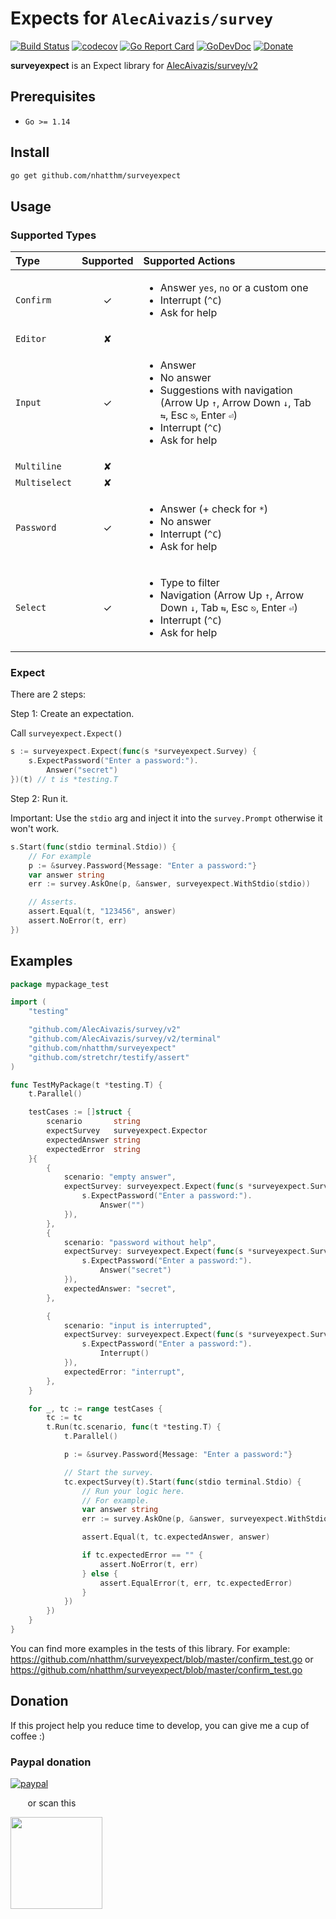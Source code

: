 # Expects for `AlecAivazis/survey`

[![Build Status](https://github.com/nhatthm/surveyexpect/actions/workflows/test.yaml/badge.svg)](https://github.com/nhatthm/surveyexpect/actions/workflows/test.yaml)
[![codecov](https://codecov.io/gh/nhatthm/surveyexpect/branch/master/graph/badge.svg?token=eTdAgDE2vR)](https://codecov.io/gh/nhatthm/surveyexpect)
[![Go Report Card](https://goreportcard.com/badge/github.com/nhatthm/surveyexpect)](https://goreportcard.com/report/github.com/nhatthm/surveyexpect)
[![GoDevDoc](https://img.shields.io/badge/dev-doc-00ADD8?logo=go)](https://pkg.go.dev/github.com/nhatthm/surveyexpect)
[![Donate](https://img.shields.io/badge/Donate-PayPal-green.svg)](https://www.paypal.com/donate/?hosted_button_id=PJZSGJN57TDJY)

**surveyexpect** is an Expect library for [AlecAivazis/survey/v2](https://github.com/AlecAivazis/survey)

## Prerequisites

- `Go >= 1.14`

## Install

```bash
go get github.com/nhatthm/surveyexpect
```

## Usage

### Supported Types

Type | Supported | Supported Actions
:--- | :---: | :---
`Confirm` | ✓ | <ul><li>Answer `yes`, `no` or a custom one</li><li>Interrupt (`^C`)</li><li>Ask for help</li></ul>
`Editor` | ✘ |
`Input` | ✓ | <ul><li>Answer</li><li>No answer</li><li>Suggestions with navigation (Arrow Up `↑`, Arrow Down `↓`, Tab `⇆`, Esc `⎋`, Enter `⏎`)</li><li>Interrupt (`^C`)</li><li>Ask for help</li></ul>
`Multiline` | ✘ |
`Multiselect` | ✘ |  
`Password` | ✓ | <ul><li>Answer (+ check for `*`)</li><li>No answer</li><li>Interrupt (`^C`)</li><li>Ask for help</li></ul>
`Select` | ✓ | <ul><li>Type to filter</li><li>Navigation (Arrow Up `↑`, Arrow Down `↓`, Tab `⇆`, Esc `⎋`, Enter `⏎`)</li><li>Interrupt (`^C`)</li><li>Ask for help</li></ul>

### Expect

There are 2 steps:

Step 1: Create an expectation.

Call `surveyexpect.Expect()`

```go
s := surveyexpect.Expect(func(s *surveyexpect.Survey) {
    s.ExpectPassword("Enter a password:").
        Answer("secret")
})(t) // t is *testing.T
```

Step 2: Run it.

Important: Use the `stdio` arg and inject it into the `survey.Prompt` otherwise it won't work. 

```go
s.Start(func(stdio terminal.Stdio)) {
    // For example
    p := &survey.Password{Message: "Enter a password:"}
    var answer string
    err := survey.AskOne(p, &answer, surveyexpect.WithStdio(stdio))

    // Asserts.
    assert.Equal(t, "123456", answer)
    assert.NoError(t, err)
})
```

## Examples

```go
package mypackage_test

import (
	"testing"

	"github.com/AlecAivazis/survey/v2"
	"github.com/AlecAivazis/survey/v2/terminal"
	"github.com/nhatthm/surveyexpect"
	"github.com/stretchr/testify/assert"
)

func TestMyPackage(t *testing.T) {
	t.Parallel()

	testCases := []struct {
		scenario       string
		expectSurvey   surveyexpect.Expector
		expectedAnswer string
		expectedError  string
	}{
		{
			scenario: "empty answer",
			expectSurvey: surveyexpect.Expect(func(s *surveyexpect.Survey) {
				s.ExpectPassword("Enter a password:").
					Answer("")
			}),
		},
		{
			scenario: "password without help",
			expectSurvey: surveyexpect.Expect(func(s *surveyexpect.Survey) {
				s.ExpectPassword("Enter a password:").
					Answer("secret")
			}),
			expectedAnswer: "secret",
		},

		{
			scenario: "input is interrupted",
			expectSurvey: surveyexpect.Expect(func(s *surveyexpect.Survey) {
				s.ExpectPassword("Enter a password:").
					Interrupt()
			}),
			expectedError: "interrupt",
		},
	}

	for _, tc := range testCases {
		tc := tc
		t.Run(tc.scenario, func(t *testing.T) {
			t.Parallel()

			p := &survey.Password{Message: "Enter a password:"}

			// Start the survey.
			tc.expectSurvey(t).Start(func(stdio terminal.Stdio) {
				// Run your logic here.
				// For example.
				var answer string
				err := survey.AskOne(p, &answer, surveyexpect.WithStdio(stdio))

				assert.Equal(t, tc.expectedAnswer, answer)

				if tc.expectedError == "" {
					assert.NoError(t, err)
				} else {
					assert.EqualError(t, err, tc.expectedError)
				}
			})
		})
	}
}
```

You can find more examples in the tests of this library. For example: https://github.com/nhatthm/surveyexpect/blob/master/confirm_test.go or https://github.com/nhatthm/surveyexpect/blob/master/confirm_test.go

## Donation

If this project help you reduce time to develop, you can give me a cup of coffee :)

### Paypal donation

[![paypal](https://www.paypalobjects.com/en_US/i/btn/btn_donateCC_LG.gif)](https://www.paypal.com/donate/?hosted_button_id=PJZSGJN57TDJY)

&nbsp;&nbsp;&nbsp;&nbsp;&nbsp;&nbsp;&nbsp;or scan this

<img src="https://user-images.githubusercontent.com/1154587/113494222-ad8cb200-94e6-11eb-9ef3-eb883ada222a.png" width="147px" />
